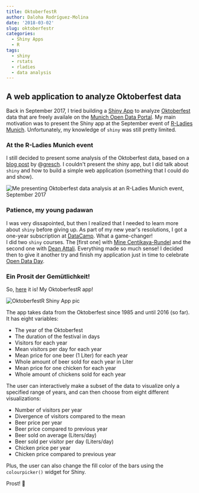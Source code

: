 ```yaml
---
title: OktoberfestR
author: Daloha Rodríguez-Molina
date: '2018-03-02'
slug: oktoberfestr
categories:
  - Shiny Apps
  - R
tags:
  - shiny
  - rstats
  - rladies
  - data analysis
---
```


## A web application to analyze Oktoberfest data
Back in September 2017, I tried building a [Shiny App](https://shiny.rstudio.com/) to analyze [Oktoberfest](https://www.wikiwand.com/en/Oktoberfest) data that are freely availale on the [Munich Open Data Portal](https://www.opengov-muenchen.de/dataset/oktoberfest). My main motivation was to present the Shiny app at the September event of [R-Ladies Munich](https://www.meetup.com/rladies-munich/). Unfortunately, my knowledge of `shiny` was still pretty limited.

### At the R-Ladies Munich event
I still decided to present some analysis of the Oktoberfest data, based on a [blog post](https://gresch.github.io/2017/09/14/201701oktoberfest1985-2016/) by @[gresch](https://twitter.com/gre__sch). I couldn't present the shiny app, but I did talk about `shiny` and how to build a simple web application (something that I could do and show). 

![Me presenting Oktoberfest data analysis at an R-Ladies Munich event, September 2017](/img/rladiesmunich_oktoberfestr.jpeg)

### Patience, my young padawan
I was very dissapointed, but then I realized that I needed to learn more about `shiny` before giving up. As part of my new year's resolutions, I got a one-year subscription at [DataCamp](https://www.datacamp.com/). What a game-changer!      
I did two `shiny` courses. The [first one] with [Mine Centikaya-Rundel](https://twitter.com/minebocek) and the second one with [Dean Attali](daattali). Everything made so much sense! I decided then to give it another try and finish my application just in time to celebrate [Open Data Day](http://opendataday.org/).

### Ein Prosit der Gemütlichkeit!
So, [here](https://darokun.shinyapps.io/OktoberfestR/) it is! My OktoberfestR app! 

![OktoberfestR Shiny App pic](/img/OktoberfestR_screenshot.png)

The app takes data from the Oktoberfest since 1985 and until 2016 (so far). It has eight variables:
* The year of the Oktoberfest
* The duration of the festival in days 
* Visitors for each year 
* Mean visitors per day for each year 
* Mean price for one beer (1 Liter) for each year 
* Whole amount of beer sold for each year in Liter 
* Mean price for one chicken for each year 
* Whole amount of chickens sold for each year 

The user can interactively make a subset of the data to visualize only a specified range of years, and can then choose from eight different visualizations:
* Number of visitors per year
* Divergence of visitors compared to the mean
* Beer price per year
* Beer price compared to previous year
* Beer sold on average (Liters/day)
* Beer sold per visitor per day (Liters/day)
* Chicken price per year
* Chicken price compared to previous year

Plus, the user can also change the fill color of the bars using the `colourpicker()` widget for Shiny.

Prost! :beers:
